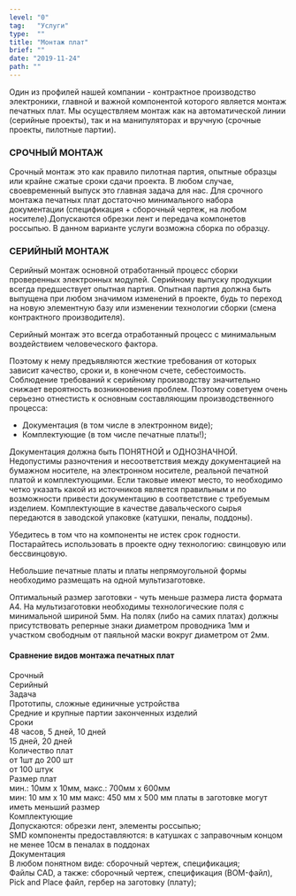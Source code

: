 ```yaml
---
level: "0"
tag:   "Услуги"
type:  ""
title: "Монтаж плат"
brief: ""
date: "2019-11-24"
path: ""
---
```

				
<div class ="block">
<p>Один из профилей нашей компании - контрактное производство электроники,	главной и важной компонентой которого является монтаж печатных плат.	Мы осуществляем монтаж как на автоматической линии (серийные проекты),	так и на манипуляторах и вручную (срочные проекты, пилотные партии).</p>
</div>

### СРОЧНЫЙ МОНТАЖ

<div class ="block">
<p>Срочный монтаж это как правило пилотная партия, опытные образцы или крайне сжатые сроки сдачи проекта. В любом случае, своевременный выпуск это главная задача для нас. Для срочного монтажа печатных плат достаточно минимального набора документации (спецификация + сборочный чертеж, на любом носителе).Допускаются обрезки лент и передача компонетов россыпью. В данном варианте услуги возможна сборка по образцу.</p>
</div>


### СЕРИЙНЫЙ МОНТАЖ
<div class ="block">
<p>Серийный монтаж основной отработанный процесс сборки проверенных электронных модулей. 
Серийному выпуску продукции всегда предшествует опытная партия. 
Опытная партия должна быть выпущена при любом значимом изменений в проекте, 
будь то переход на новую элементную базу или изменении технологии сборки (смена контрактного производителя). 

Серийный монтаж это всегда отработанный процесс с минимальным воздействием человеческого фактора. 

Поэтому к нему предъявляются жесткие требования от которых зависит качество, сроки и, в конечном счете, себестоимость. 	Соблюдение требований к серийному производству значительно снижает вероятность возникновения проблем. 	Поэтому советуем очень серьезно отнестисть к основным составляющим производственного процесса:
* Документация (в том числе в электронном виде);
* Комплектующие (в том числе печатные платы!);
</p>	

<p>
 Документация должна быть ПОНЯТНОЙ и ОДНОЗНАЧНОЙ. Недопустимы разночтения и несоответствия между документацией на бумажном носителе, на электронном носителе, реальной печатной платой и комплектующими. Если таковые имеют место, то необходимо четко указать какой из источников является правильным и по возможности привести документацию в соответствие с требуемым изделием.	Комплектующие в качестве давальческого сырья передаются в заводской упаковке (катушки, пеналы, поддоны). 

 Убедитесь в том что на компоненты не истек срок годности. Постарайтесь использовать в проекте одну технологию: свинцовую или беcсвинцовую.

 Небольшие печатные платы и платы непрямоугольной формы необходимо размещать на одной мультизаготовке. 
 
 Оптимальный размер заготовки - чуть меньше размера листа формата А4. 
 На мультизаготовки необходимы технологические поля с минимальной шириной 5мм. 
 На полях (либо на самих платах) должны присутствовать реперные знаки диаметром проводника 1мм и участком свободным от паяльной маски вокруг диаметром от 2мм.
</p>
</div>	

<div>


#### Сравнение видов монтажа печатных плат

<div class="row">
  <div class="col">Срочный</div>	 <div class="col">Серийный</div>
</div>

<div class="row">
	<div class="col">Задача</div>
	<div class="col">Прототипы, сложные единичные устройства</div>
	<div class="col">Средние и крупные партии законченных изделий</div>
</div>

<div class="row">
	<div class="col">Сроки</div>
	<div class="col">48 часов, 5 дней, 10 дней</div>
	<div class="col">15 дней, 20 дней</div>
</div>						

<div class="row">
	<div class="col">Количество плат</div>	
	<div class="col">от 1шт до 200 шт</div>
	<div class="col">от 100 штук</div>
</div>

<div class="row">
	<div class="col">Размер плат</div>	
	<div class="col">
		мин.: 10мм х 10мм,   
	  макс.: 700мм х 600мм  
	</div>	
	<div class="col">
		мин: 10 мм x 10 мм 	  
		макс: 450 мм x 500 мм  
		платы в заготовке могут иметь меньший размер  
	</div>
</div>

<div class="row">

<div class="col">Комплектующие</div>
	<div class="col">
		Допускаются:  
		обрезки лент,  
		элементы россыпью; 
	</div>
	<div class="col">		
		SMD компоненты предоставляются:  
		в катушках с заправочным концом не менее 10см  
		в пеналах  
		в поддонах  
	</div>
</div>
<div class="row">
	<div class="col">Документация</div>
	<div class="col">	
		В любом понятном виде:
		сборочный чертеж,
		спецификация;
	</div>	
	<div class="col">	
		Файлы CAD, а также:
		сборочный чертеж,
		спецификация (BOM-файл),
		Pick and Place файл,
		гербер на заготовку (плату);
	</div>
</div>
